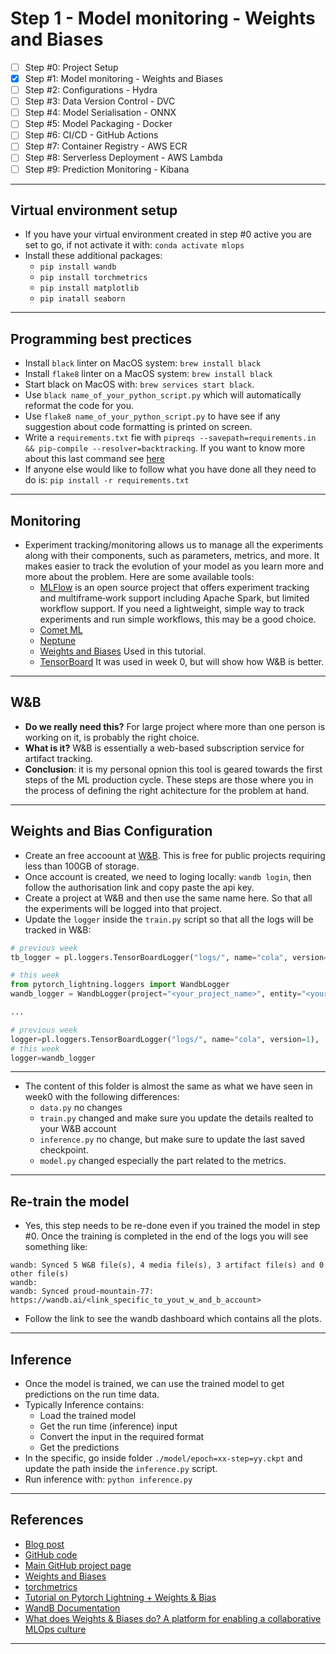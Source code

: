 # Step 1 - Model monitoring - Weights and Biases
- [ ] Step #0: Project Setup
- [x] Step #1: Model monitoring - Weights and Biases
- [ ] Step #2: Configurations - Hydra
- [ ] Step #3: Data Version Control - DVC
- [ ] Step #4: Model Serialisation - ONNX
- [ ] Step #5: Model Packaging - Docker
- [ ] Step #6: CI/CD - GitHub Actions
- [ ] Step #7: Container Registry - AWS ECR
- [ ] Step #8: Serverless Deployment - AWS Lambda
- [ ] Step #9: Prediction Monitoring - Kibana
***

## Virtual environment setup
- If you have your virtual environment created in step #0 active you are set to go, if not activate it with: `conda activate mlops`
- Install these additional packages:
    - `pip install wandb`
    - `pip install torchmetrics`
    - `pip install matplotlib`
    - `pip inatall seaborn`
***

## Programming best prectices
- Install `black` linter on MacOS system: `brew install black`
- Install `flake8` linter on a MacOS system: `brew install black`
- Start black on MacOS with: `brew services start black`.
- Use `black name_of_your_python_script.py` which will automatically reformat the code for you.
- Use `flake8 name_of_your_python_script.py` to have see if any suggestion about code formatting is printed on screen.
- Write a `requirements.txt` fie with `pipreqs --savepath=requirements.in && pip-compile --resolver=backtracking`. If you want to know more about this last command see [here](https://github.com/kyaiooiayk/Python-Programming/blob/main/tutorials/requirements.md)
- If anyone else would like to follow what you have done all they need to do is: `pip install -r requirements.txt`
***

## Monitoring
- Experiment tracking/monitoring allows us to manage all the experiments along with their components, such as parameters, metrics, and more. It makes easier to track the evolution of your model as you learn more and more about the problem. Here are some available tools:
  - [MLFlow](https://mlflow.org/) is an open source project that offers experiment tracking and multiframe‐work support including Apache Spark, but limited workflow support. If you need a lightweight, simple way to track experiments and run simple workflows, this may be a good choice.
  - [Comet ML](https://www.comet.com/site/) 
  - [Neptune](https://neptune.ai/)
  - [Weights and Biases](https://wandb.ai/site) Used in this tutorial.
  - [TensorBoard](https://www.tensorflow.org/tensorboard) It was used in week 0, but will show how W&B is better.
***

## W&B
- **Do we really need this?** For large project where more than one person is working on it, is probably the right choice.
- **What is it?** W&B is essentially a web-based subscription service for artifact tracking.
- **Conclusion**: it is my personal opnion this tool is geared towards the first steps of the ML production cycle. These steps are those where you in the process of defining the right achitecture for the problem at hand.
***

## Weights and Bias Configuration
- Create an free accoount at [W&B](https://wandb.ai/site). This is free for public projects requiring less than 100GB of storage.
- Once account is created, we need to loging locally: `wandb login`, then follow the authorisation link and copy paste the api key.
- Create a project at W&B and then use the same name here. So that all the experiments will be logged into that project.
- Update the `logger` inside the `train.py` script so that all the logs will be tracked in W&B:
```python
# previous week
tb_logger = pl.loggers.TensorBoardLogger("logs/", name="cola", version=1)

# this week
from pytorch_lightning.loggers import WandbLogger
wandb_logger = WandbLogger(project="<your_project_name>", entity="<your_user_name>")

...

# previous week
logger=pl.loggers.TensorBoardLogger("logs/", name="cola", version=1),
# this week
logger=wandb_logger
```
***
- The content of this folder is almost the same as what we have seen in week0 with the following differences:
    - `data.py` no changes
    - `train.py` changed and make sure you update the details realted to your W&B account
    - `inference.py` no change, but make sure to update the last saved checkpoint.
    - `model.py` changed especially the part related to the metrics.
***


## Re-train the model
- Yes, this step needs to be re-done even if you trained the model in step #0.
Once the training is completed in the end of the logs you will see something like:

```shell
wandb: Synced 5 W&B file(s), 4 media file(s), 3 artifact file(s) and 0 other file(s)
wandb: 
wandb: Synced proud-mountain-77: https://wandb.ai/<link_specific_to_yout_w_and_b_account>
```
- Follow the link to see the wandb dashboard which contains all the plots.
***

## Inference
- Once the model is trained, we can use the trained model to get predictions on the run time data.
- Typically Inference contains:
    - Load the trained model
    - Get the run time (inference) input
    - Convert the input in the required format
    - Get the predictions
- In the specific, go inside folder `./model/epoch=xx-step=yy.ckpt` and update the path inside the `inference.py` script.
- Run inference with: `python inference.py`
***

## References
- [Blog post](https://www.ravirajag.dev/blog/mlops-wandb-integration)
- [GitHub code](https://github.com/graviraja/MLOps-Basics/tree/main/week_1_wandb_logging)
- [Main GitHub project page](https://github.com/graviraja/MLOps-Basics)
- [Weights and Biases](https://wandb.ai/site)
- [torchmetrics](https://torchmetrics.readthedocs.io/)
- [Tutorial on Pytorch Lightning + Weights & Bias](https://www.youtube.com/watch?v=hUXQm46TAKc)
- [WandB Documentation](https://docs.wandb.ai/)
- [What does Weights & Biases do? A platform for enabling a collaborative MLOps culture](https://towardsdatascience.com/what-does-weights-biases-do-c060ce6b4b8e)
***